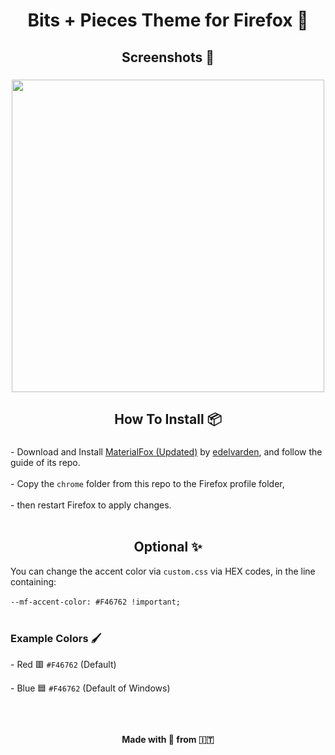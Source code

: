 <h1 align="center">Bits + Pieces Theme for Firefox 🦊</h1>

###

<h2 align="center">Screenshots 📸</h2>

###

<div align="center">
  <img height="500" src="https://imgur.com/0unl0i6.png"  />
</div>

###

<h2 align="center">How To Install 📦</h2>

###

<p align="left">- Download and Install <a href="https://github.com/edelvarden/material-fox-updated">MaterialFox (Updated)</a> by <a href="https://github.com/edelvarden">edelvarden</a>, and follow the guide of its repo.<br><br>- Copy the <code>chrome</code> folder from this repo to the Firefox profile folder,<br><br>- then restart Firefox to apply changes. <br><br></p>
  
<h2 align="center">Optional ✨</h2>
<p>You can change the accent color via <code>custom.css</code> via HEX codes, in the line containing: <br><br><code>--mf-accent-color: #F46762 !important;</code> <br><br> </p>

<h3 align="left">Example Colors 🖌️</h2>
<p>-  Red 🟥 <code>#F46762</code> (Default)</p>
<p>-  Blue 🟦 <code>#F46762</code> (Default of Windows)</p>


###
<br>
<h4 align="center">Made with 💛 from 🇮🇹</h3>

###

